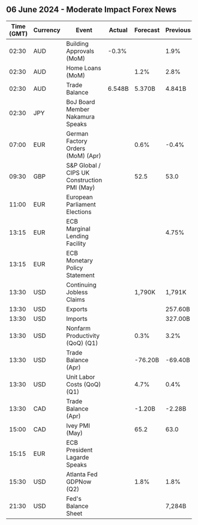 ## 06 June 2024 - Moderate Impact Forex News

| Time (GMT) | Currency | Event | Actual | Forecast | Previous |
|------|----------|-------|--------|----------|----------|
| 02:30 | AUD | Building Approvals (MoM) | -0.3% |  | 1.9% |
| 02:30 | AUD | Home Loans (MoM) |  | 1.2% | 2.8% |
| 02:30 | AUD | Trade Balance | 6.548B | 5.370B | 4.841B |
| 02:30 | JPY | BoJ Board Member Nakamura Speaks |  |  |  |
| 07:00 | EUR | German Factory Orders (MoM) (Apr) |  | 0.6% | -0.4% |
| 09:30 | GBP | S&P Global / CIPS UK Construction PMI (May) |  | 52.5 | 53.0 |
| 11:00 | EUR | European Parliament Elections |  |  |  |
| 13:15 | EUR | ECB Marginal Lending Facility |  |  | 4.75% |
| 13:15 | EUR | ECB Monetary Policy Statement |  |  |  |
| 13:30 | USD | Continuing Jobless Claims |  | 1,790K | 1,791K |
| 13:30 | USD | Exports |  |  | 257.60B |
| 13:30 | USD | Imports |  |  | 327.00B |
| 13:30 | USD | Nonfarm Productivity (QoQ) (Q1) |  | 0.3% | 3.2% |
| 13:30 | USD | Trade Balance (Apr) |  | -76.20B | -69.40B |
| 13:30 | USD | Unit Labor Costs (QoQ) (Q1) |  | 4.7% | 0.4% |
| 13:30 | CAD | Trade Balance (Apr) |  | -1.20B | -2.28B |
| 15:00 | CAD | Ivey PMI (May) |  | 65.2 | 63.0 |
| 15:15 | EUR | ECB President Lagarde Speaks |  |  |  |
| 15:30 | USD | Atlanta Fed GDPNow (Q2) |  | 1.8% | 1.8% |
| 21:30 | USD | Fed's Balance Sheet |  |  | 7,284B |
